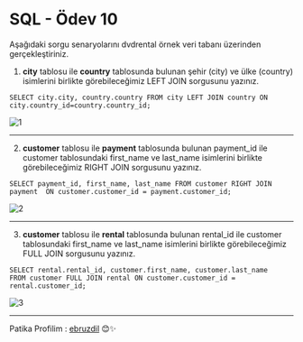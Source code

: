 # SQL - Ödev 10

Aşağıdaki sorgu senaryolarını dvdrental örnek veri tabanı üzerinden gerçekleştiriniz.

1. **city** tablosu ile **country** tablosunda bulunan şehir (city) ve ülke (country) isimlerini birlikte görebileceğimiz LEFT JOIN sorgusunu yazınız.
```
SELECT city.city, country.country FROM city LEFT JOIN country ON city.country_id=country.country_id;
```
![1](https://user-images.githubusercontent.com/70747048/222131200-58eb7d2b-991f-410f-a287-b3d082247505.PNG)

---
2. **customer** tablosu ile **payment** tablosunda bulunan payment_id ile customer tablosundaki first_name ve last_name isimlerini birlikte görebileceğimiz RIGHT JOIN sorgusunu yazınız.
```
SELECT payment_id, first_name, last_name FROM customer RIGHT JOIN payment  ON customer.customer_id = payment.customer_id;
```
![2](https://user-images.githubusercontent.com/70747048/222131208-b6e9f958-8e96-452a-bbd1-4cd5684caecf.PNG)

---
3. **customer** tablosu ile **rental** tablosunda bulunan rental_id ile customer tablosundaki first_name ve last_name isimlerini birlikte görebileceğimiz FULL JOIN sorgusunu yazınız.
```
SELECT rental.rental_id, customer.first_name, customer.last_name 
FROM customer FULL JOIN rental ON customer.customer_id = rental.customer_id;
```
![3](https://user-images.githubusercontent.com/70747048/222131211-b9c5951d-f7e3-464c-9e40-ad5fc3652f01.PNG)

---
Patika Profilim : [ebruzdil](https://app.patika.dev/ebruzdil)  😊✨